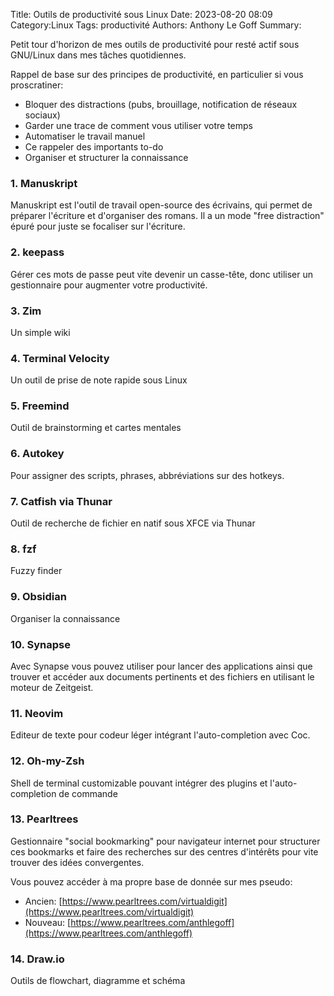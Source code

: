 Title: Outils de productivité sous Linux
Date: 2023-08-20 08:09
Category:Linux
Tags: productivité
Authors: Anthony Le Goff
Summary:

Petit tour d'horizon de mes outils de productivité pour resté actif sous GNU/Linux dans mes tâches quotidiennes.

Rappel de base sur des principes de productivité, en particulier si vous proscratiner:

* Bloquer des distractions (pubs, brouillage, notification de réseaux sociaux)
* Garder une trace de comment vous utiliser votre temps
* Automatiser le travail manuel
* Ce rappeler des importants to-do
* Organiser et structurer la connaissance

### 1. Manuskript

Manuskript est l'outil de travail open-source des écrivains, qui permet de préparer l'écriture et d'organiser des romans. Il a un mode "free distraction" épuré pour juste se focaliser sur l'écriture.

### 2. keepass

Gérer ces mots de passe peut vite devenir un casse-tête, donc utiliser un gestionnaire pour augmenter votre productivité.

### 3. Zim

Un simple wiki

### 4. Terminal Velocity

Un outil de prise de note rapide sous Linux

### 5. Freemind

Outil de brainstorming et cartes mentales

### 6. Autokey

Pour assigner des scripts, phrases, abbréviations sur des hotkeys.

### 7. Catfish via Thunar

Outil de recherche de fichier en natif sous XFCE via Thunar

### 8. fzf

Fuzzy finder

### 9. Obsidian

Organiser la connaissance

### 10. Synapse

Avec Synapse vous pouvez utiliser pour lancer des applications ainsi que trouver et accéder aux documents pertinents et des fichiers en utilisant le moteur de Zeitgeist. 

### 11. Neovim

Editeur de texte pour codeur léger intégrant l'auto-completion avec Coc.

### 12. Oh-my-Zsh

Shell de terminal customizable pouvant intégrer des plugins et l'auto-completion de commande

### 13. Pearltrees 

Gestionnaire "social bookmarking" pour navigateur internet pour structurer ces bookmarks et faire des recherches sur des centres d'intérêts pour vite trouver des idées convergentes.

Vous pouvez accéder à ma propre base de donnée sur mes pseudo:

* Ancien: [https://www.pearltrees.com/virtualdigit](https://www.pearltrees.com/virtualdigit)
* Nouveau: [https://www.pearltrees.com/anthlegoff](https://www.pearltrees.com/anthlegoff)

### 14. Draw.io

Outils de flowchart, diagramme et schéma
